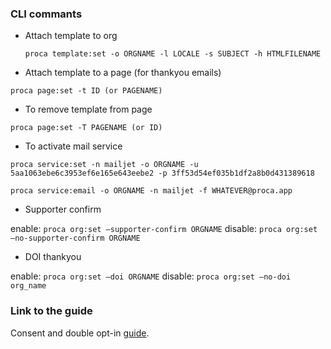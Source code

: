 ### CLI commants

- Attach template to org

  `proca template:set -o ORGNAME -l LOCALE -s SUBJECT -h HTMLFILENAME`

- Attach template to a page (for thankyou emails)

`proca page:set -t ID (or PAGENAME)`

- To remove template from page

`proca page:set -T PAGENAME (or ID)`

- To activate mail service

`proca service:set -n mailjet -o ORGNAME -u 5aa1063ebe6c3953ef6e165e643eebe2 -p 3ff53d54ef035b1df2a8b0d431389618`

`proca service:email -o ORGNAME -n mailjet -f WHATEVER@proca.app`

- Supporter confirm

enable: `proca org:set –supporter-confirm ORGNAME`
disable: `proca org:set –no-supporter-confirm ORGNAME`

- DOI thankyou

enable: `proca org:set –doi ORGNAME`
disable: `proca org:set –no-doi org_name`

### Link to the guide

Consent and double opt-in [guide](https://proca.app/guide/double-opt-in/).
